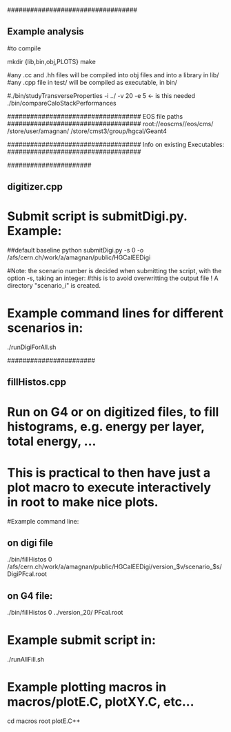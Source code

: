 ##################################
## Example analysis

#to compile

mkdir {lib,bin,obj,PLOTS}
make

#any .cc and .hh files will be compiled into obj files and into a library in lib/
#any .cpp file in test/ will be compiled as executable, in bin/

#./bin/studyTransverseProperties -i ../ -v 20 -e 5 <- is this needed
./bin/compareCaloStackPerformances

###################################
EOS file paths
###################################
root://eoscms//eos/cms/
/store/user/amagnan/
/store/cmst3/group/hgcal/Geant4


###################################
Info on existing Executables:
###################################

######################
## digitizer.cpp
# Submit script is submitDigi.py. Example:
##default baseline
python submitDigi.py -s 0 -o /afs/cern.ch/work/a/amagnan/public/HGCalEEDigi

#Note: the scenario number is decided when submitting the script, with the option -s, taking an integer:
#this is to avoid overwritting the output file ! A directory "scenario_i" is created.

# Example command lines for different scenarios in:
./runDigiForAll.sh


#######################
## fillHistos.cpp
# Run on G4 or on digitized files, to fill histograms, e.g. energy per layer, total energy, ...
# This is practical to then have just a plot macro to execute interactively in root to make nice plots.
#Example command line:
## on digi file
./bin/fillHistos 0 /afs/cern.ch/work/a/amagnan/public/HGCalEEDigi/version_$v/scenario_$s/ DigiPFcal.root
## on G4 file:
./bin/fillHistos 0 ../version_20/ PFcal.root

# Example submit script in:
./runAllFill.sh

# Example plotting macros in macros/plotE.C, plotXY.C, etc...
cd macros
root plotE.C++